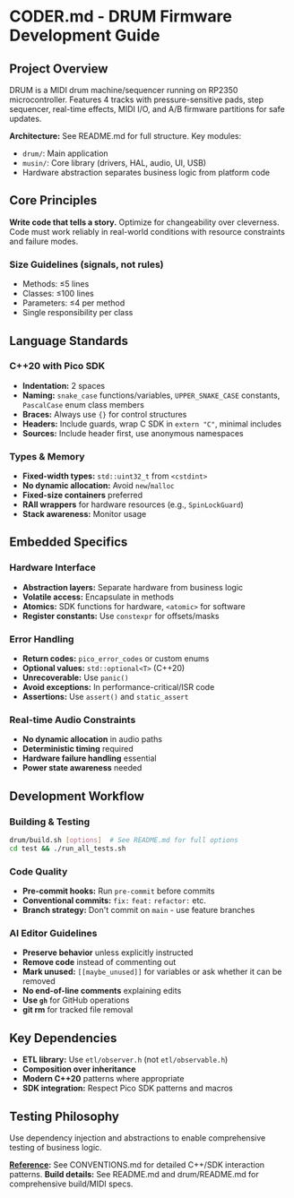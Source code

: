 # CODER.md - DRUM Firmware Development Guide

## Project Overview
DRUM is a MIDI drum machine/sequencer running on RP2350 microcontroller. Features 4 tracks with pressure-sensitive pads, step sequencer, real-time effects, MIDI I/O, and A/B firmware partitions for safe updates.

**Architecture:** See README.md for full structure. Key modules:
- `drum/`: Main application 
- `musin/`: Core library (drivers, HAL, audio, UI, USB)
- Hardware abstraction separates business logic from platform code

## Core Principles
**Write code that tells a story.** Optimize for changeability over cleverness. Code must work reliably in real-world conditions with resource constraints and failure modes.

### Size Guidelines (signals, not rules)
- Methods: ≤5 lines
- Classes: ≤100 lines  
- Parameters: ≤4 per method
- Single responsibility per class

## Language Standards

### C++20 with Pico SDK
- **Indentation:** 2 spaces
- **Naming:** `snake_case` functions/variables, `UPPER_SNAKE_CASE` constants, `PascalCase` enum class members
- **Braces:** Always use `{}` for control structures
- **Headers:** Include guards, wrap C SDK in `extern "C"`, minimal includes
- **Sources:** Include header first, use anonymous namespaces

### Types & Memory
- **Fixed-width types:** `std::uint32_t` from `<cstdint>`
- **No dynamic allocation:** Avoid `new`/`malloc`
- **Fixed-size containers** preferred
- **RAII wrappers** for hardware resources (e.g., `SpinLockGuard`)
- **Stack awareness:** Monitor usage

## Embedded Specifics

### Hardware Interface
- **Abstraction layers:** Separate hardware from business logic
- **Volatile access:** Encapsulate in methods
- **Atomics:** SDK functions for hardware, `<atomic>` for software
- **Register constants:** Use `constexpr` for offsets/masks

### Error Handling
- **Return codes:** `pico_error_codes` or custom enums
- **Optional values:** `std::optional<T>` (C++20)
- **Unrecoverable:** Use `panic()`
- **Avoid exceptions:** In performance-critical/ISR code
- **Assertions:** Use `assert()` and `static_assert`

### Real-time Audio Constraints
- **No dynamic allocation** in audio paths
- **Deterministic timing** required
- **Hardware failure handling** essential
- **Power state awareness** needed

## Development Workflow

### Building & Testing
```bash
drum/build.sh [options]  # See README.md for full options
cd test && ./run_all_tests.sh
```

### Code Quality
- **Pre-commit hooks:** Run `pre-commit` before commits
- **Conventional commits:** `fix:` `feat:` `refactor:` etc.
- **Branch strategy:** Don't commit on `main` - use feature branches

### AI Editor Guidelines
- **Preserve behavior** unless explicitly instructed
- **Remove code** instead of commenting out
- **Mark unused:** `[[maybe_unused]]` for variables or ask whether it can be removed
- **No end-of-line comments** explaining edits
- **Use `gh`** for GitHub operations
- **git rm** for tracked file removal

## Key Dependencies
- **ETL library:** Use `etl/observer.h` (not `etl/observable.h`)
- **Composition over inheritance**
- **Modern C++20** patterns where appropriate
- **SDK integration:** Respect Pico SDK patterns and macros

## Testing Philosophy
Use dependency injection and abstractions to enable comprehensive testing of business logic.

**[Reference](Reference):** See CONVENTIONS.md for detailed C++/SDK interaction patterns.
**Build details:** See README.md and drum/README.md for comprehensive build/MIDI specs.

